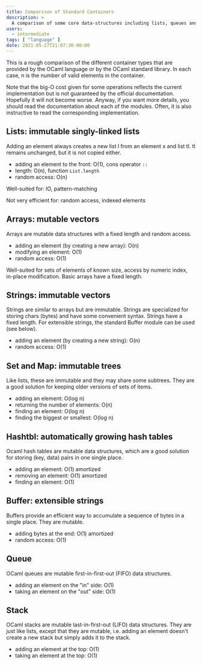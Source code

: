 ```yaml
---
title: Comparison of Standard Containers
description: >
  A comparison of some core data-structures including lists, queues and arrays
users:
  - intermediate
tags: [ "language" ]
date: 2021-05-27T21:07:30-00:00
---
```


This is a rough comparison of the different container types that are
provided by the OCaml language or by the OCaml standard library. In each
case, n is the number of valid elements in the container.

Note that the big-O cost given for some operations reflects the current
implementation but is not guaranteed by the official documentation.
Hopefully it will not become worse. Anyway, if you want more details,
you should read the documentation about each of the modules. Often, it
is also instructive to read the corresponding implementation.

## Lists: immutable singly-linked lists
Adding an element always creates a new list l from an element x and list
tl. tl remains unchanged, but it is not copied either.

* adding an element to the front: O(1), cons operator `::`
* length: O(n), function `List.length`
* random access: O(n)

Well-suited for: IO, pattern-matching

Not very efficient for: random access, indexed elements

## Arrays: mutable vectors
Arrays are mutable data structures with a fixed length and random access.

* adding an element (by creating a new array): O(n)
* modifying an element: O(1)
* random access: O(1)

Well-suited for sets of elements of known size, access by numeric index,
in-place modification. Basic arrays have a fixed length.

## Strings: immutable vectors
Strings are similar to arrays but are immutable. Strings are
specialized for storing chars (bytes) and have some convenient syntax.
Strings have a fixed length. For extensible strings, the standard Buffer
module can be used (see below).

* adding an element (by creating a new string): O(n)
* random access: O(1)

## Set and Map: immutable trees
Like lists, these are immutable and they may share some subtrees. They
are a good solution for keeping older versions of sets of items.

* adding an element: O(log n)
* returning the number of elements: O(n)
* finding an element: O(log n)
* finding the biggest or smallest: O(log n)

## Hashtbl: automatically growing hash tables
Ocaml hash tables are mutable data structures, which are a good solution
for storing (key, data) pairs in one single place.

* adding an element: O(1) amortized
* removing an element: O(1) amortized
* finding an element: O(1)

## Buffer: extensible strings
Buffers provide an efficient way to accumulate a sequence of bytes in a
single place. They are mutable.

* adding bytes at the end: O(1) amortized
* random access: O(1)

## Queue
OCaml queues are mutable first-in-first-out (FIFO) data structures.

* adding an element on the "in" side: O(1)
* taking an element on the "out" side: O(1)

## Stack
OCaml stacks are mutable last-in-first-out (LIFO) data structures. They
are just like lists, except that they are mutable, i.e. adding an
element doesn't create a new stack but simply adds it to the stack.

* adding an element at the top: O(1)
* taking an element at the top: O(1)
